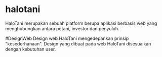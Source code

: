 # halotani
HaloTani merupakan sebuah platform berupa aplikasi berbasis web yang menghubungkan antara petani, investor dan penyuluh.

#DesignWeb
Design web HaloTani mengedepankan prinsip "kesederhanaan". Design yang dibuat pada web HaloTani disesuaikan dengan kebutuhan user.

